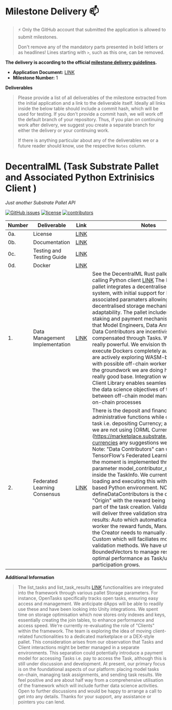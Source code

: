 # Milestone Delivery :mailbox:

> ⚡ Only the GitHub account that submitted the application is allowed to submit milestones. 
> 
> Don't remove any of the mandatory parts presented in bold letters or as headlines! Lines starting with `>`, such as this one, can be removed.

**The delivery is according to the official [milestone delivery guidelines](https://github.com/w3f/Grants-Program/blob/master/docs/Support%20Docs/milestone-deliverables-guidelines.md).**  

* **Application Document:** [LINK](https://github.com/w3f/Grants-Program/blob/master/applications/decentral_ml.md) 
* **Milestone Number:** 1

**Deliverables**
> Please provide a list of all deliverables of the milestone extracted from the initial application and a link to the deliverable itself. Ideally all links inside the below table should include a commit hash, which will be used for testing. If you don't provide a commit hash, we will work off the default branch of your repository. Thus, if you plan on continuing work after delivery, we suggest you create a separate branch for either the delivery or your continuing work. 
> 
> If there is anything particular about any of the deliverables we or a future reader should know, use the respective `Notes` column.


# DecentralML (Task<DecentralML> Substrate Pallet and Associated Python Extrinisics Client )
*Just another Substrate Pallet API*  
<!-- [![Build status](https://ci.appveyor.com/project/livetreetech/decentralml)](https://ci.appveyor.com/project/livetreetech/decentralml) -->
[![GitHub issues](https://img.shields.io/github/issues/livetreetech/DecentralML.svg)](https://github.com/livetreetech/DecentralML/issues)
[![license](https://img.shields.io/github/license/livetreetech/DecentralML)](https://github.com/livetreetech/DecentralML/blob/origin/LICENSE)
[![contributors](https://img.shields.io/github/contributors/livetreetech/DecentralML)](https://github.com/livetreetech/DecentralML/graphs/contributors)

| Number | Deliverable | Link | Notes |
| ------------- | ------------- | ------------- |------------- |
| 0a. | License | [LINK](https://img.shields.io/github/license/livetreetech/DecentralML) | | 
| 0b. | Documentation | [LINK](https://decentralml.gitbook.io/introduction/) | | 
| 0c. | Testing and Testing Guide | [LINK](https://github.com/livetreetech/DecentralML/blob/main/README.md) | | 
| 0d. | Docker | [LINK](https://github.com/livetreetech/DecentralML/tree/main/docker) | | 
| 1. | Data Management Implementation | [LINK](https://github.com/livetreetech/DecentralML/blob/main/README.md) |  See the DecentralML Rust pallet [LINK](https://github.com/livetreetech/DecentralML/blob/main/substrate-node-decentralml/pallets/decentralml/src/lib.rs) The calling Python client [LINK](https://github.com/livetreetech/DecentralML/tree/main/substrate-client-decentralml) The DecentralML pallet integrates a decentralised storage system, with initial support for IPFS, there are associated paramaters allowing for various decentralised storage mechanisms, providing adaptability. The pallet includes an on-chain staking and payment mechanism, ensuring that Model Engineers, Data Annotators, and Data Contributors are incentivised and compensated through Tasks. We think this is really powerful. We envision the ability to execute Dockers completely automated (we are actively exploring WASM-based Dockers with possible off-chain workers.). Anyhow, the groundwork we are doing here serves as a really good base. Integration with Python Client Library enables seamless interaction for the data science objectives of the project i.e. between off-chain model management and on-chain processes  | 
| 2. | Federated Learning Consensus| [LINK](https://github.com/livetreetech/DecentralML/blob/main/substrate-node-decentralml/pallets/decentralml/src/lib.rs) | There is the deposit and financial administrative functions while creating the task i.e. depositing Currency; at the moment we are not using [ORML Currency](https://marketplace.substrate.io/pallets/orml-currencies any suggestions welcome here) Note: "Data Contributors" can use TensorFlow's Federated Learning which for the moment is implemented through the parameter model_contributor_script_path inside the TaskInfo. We currently are exploring loading and executing this within a Docker based Python environment. NOTE: The defineDataContributors is the create_task "Origin" with the reward being deposited as part of the task creation. Validate_task_result will  deliver three validation strategies for task results: Auto which automatically transfers the worker the reward funds, Manual whereabouts the Creator needs to manually assigned or Custom which will faciliates more advanced validation methods. We have utilised Storage BoundedVectors to manage resources for optimal  performance as Task/user participation grows.


**Additional Information**
> The list_tasks and list_task_results [LINK](https://decentralml.gitbook.io/introduction/) functionalities are integrated into the framework through various pallet Storage parameters. For instance, OpenTasks specifically tracks open tasks, ensuring easy access and management. We anticipate dApps will be able to readily use these and have been looking into Unity integrations. We spent time on storage optimisation which now stores only indexes and keys, essentially creating the join tables, to enhance performance and access speed. We're currently re-evaluating the role of "Clients" within the framework. The team is exploring the idea of moving client-related functionalities to a dedicated marketplace or a DEX-style pallet. This consideration arises from our observation that Tasks and Client interactions might be better managed in a separate environments. This separation could potentially introduce a payment model for accessing Tasks i.e. pay to access the Task, although this is still under discussion and development. At present, our primary focus is on the foundational aspects of our platform: placing model tasks on-chain, managing task assignments, and sending task results. We feel positive and are about half way from a comprehensive utilisation of the framework which will include further data science activities. Open to further discussions and would be happy to arrange a call to get into any details. Thanks for your support, any assistance or pointers you can lend. 